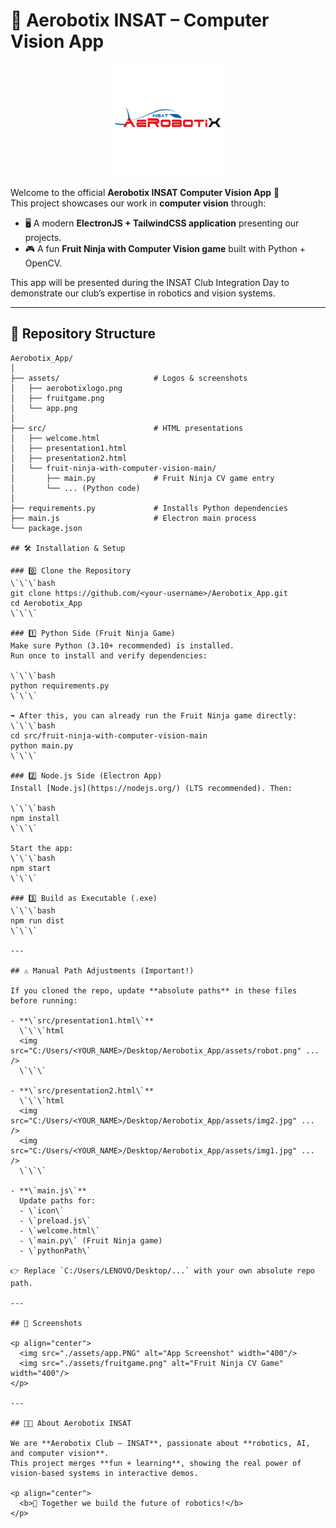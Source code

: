 # 🚀 Aerobotix INSAT – Computer Vision App

<p align="center">
  <img src="./assets/aerobotixlogo.png" alt="Aerobotix Logo" width="180"/>
</p>

Welcome to the official **Aerobotix INSAT Computer Vision App** 🎉  
This project showcases our work in **computer vision** through:

- 🖥️ A modern **ElectronJS + TailwindCSS application** presenting our projects.  
- 🎮 A fun **Fruit Ninja with Computer Vision game** built with Python + OpenCV.  

This app will be presented during the INSAT Club Integration Day to demonstrate our club’s expertise in robotics and vision systems.

---

## 📂 Repository Structure

```plaintext
Aerobotix_App/
│
├── assets/                     # Logos & screenshots
│   ├── aerobotixlogo.png
│   ├── fruitgame.png
│   └── app.png
│
├── src/                        # HTML presentations
│   ├── welcome.html
│   ├── presentation1.html
│   ├── presentation2.html
│   └── fruit-ninja-with-computer-vision-main/
│       ├── main.py             # Fruit Ninja CV game entry
│       └── ... (Python code)
│
├── requirements.py             # Installs Python dependencies
├── main.js                     # Electron main process
└── package.json

## 🛠️ Installation & Setup

### 0️⃣ Clone the Repository
\`\`\`bash
git clone https://github.com/<your-username>/Aerobotix_App.git
cd Aerobotix_App
\`\`\`

### 1️⃣ Python Side (Fruit Ninja Game)
Make sure Python (3.10+ recommended) is installed.  
Run once to install and verify dependencies:

\`\`\`bash
python requirements.py
\`\`\`

➡️ After this, you can already run the Fruit Ninja game directly:
\`\`\`bash
cd src/fruit-ninja-with-computer-vision-main
python main.py
\`\`\`

### 2️⃣ Node.js Side (Electron App)
Install [Node.js](https://nodejs.org/) (LTS recommended). Then:

\`\`\`bash
npm install
\`\`\`

Start the app:
\`\`\`bash
npm start
\`\`\`

### 3️⃣ Build as Executable (.exe)
\`\`\`bash
npm run dist
\`\`\`

---

## ⚠️ Manual Path Adjustments (Important!)

If you cloned the repo, update **absolute paths** in these files before running:

- **\`src/presentation1.html\`**
  \`\`\`html
  <img src="C:/Users/<YOUR_NAME>/Desktop/Aerobotix_App/assets/robot.png" ... />
  \`\`\`

- **\`src/presentation2.html\`**
  \`\`\`html
  <img src="C:/Users/<YOUR_NAME>/Desktop/Aerobotix_App/assets/img2.jpg" ... />
  <img src="C:/Users/<YOUR_NAME>/Desktop/Aerobotix_App/assets/img1.jpg" ... />
  \`\`\`

- **\`main.js\`**  
  Update paths for:
  - \`icon\`  
  - \`preload.js\`  
  - \`welcome.html\`  
  - \`main.py\` (Fruit Ninja game)  
  - \`pythonPath\`  

👉 Replace `C:/Users/LENOVO/Desktop/...` with your own absolute repo path.

---

## 📸 Screenshots

<p align="center">
  <img src="./assets/app.PNG" alt="App Screenshot" width="400"/>
  <img src="./assets/fruitgame.png" alt="Fruit Ninja CV Game" width="400"/>
</p>

---

## 👨‍💻 About Aerobotix INSAT

We are **Aerobotix Club – INSAT**, passionate about **robotics, AI, and computer vision**.  
This project merges **fun + learning**, showing the real power of vision-based systems in interactive demos.  

<p align="center">
  <b>🔗 Together we build the future of robotics!</b>
</p>
